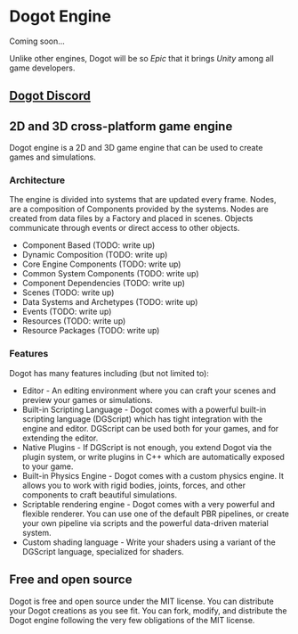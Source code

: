 # Dogot Engine

Coming soon...

Unlike other engines, Dogot will be so *Epic* that it brings *Unity* among all game developers.

## [Dogot Discord](https://discord.gg/xWeqPDNY)

## 2D and 3D cross-platform game engine
Dogot engine is a 2D and 3D game engine that can be used to create games and simulations. 

### Architecture
The engine is divided into systems that are updated every frame. Nodes, are a composition of Components provided by the systems. Nodes are created from data files by a Factory and placed in scenes. Objects communicate through events or direct access to other objects.

* Component Based (TODO: write up)
* Dynamic Composition (TODO: write up)
* Core Engine Components (TODO: write up)
* Common System Components (TODO: write up)
* Component Dependencies (TODO: write up)
* Scenes (TODO: write up)
* Data Systems and Archetypes (TODO: write up)
* Events (TODO: write up)
* Resources (TODO: write up)
* Resource Packages (TODO: write up)

### Features
Dogot has many features including (but not limited to):

- Editor - An editing environment where you can craft your scenes and preview your games or simulations.
- Built-in Scripting Language - Dogot comes with a powerful built-in scripting language (DGScript) which has tight integration with the engine and editor. DGScript can be used both for your games, and for extending the editor.
- Native Plugins - If DGScript is not enough, you extend Dogot via the plugin system, or write plugins in C++ which are automatically exposed to your game.
- Built-in Physics Engine - Dogot comes with a custom physics engine. It allows you to work with rigid bodies, joints, forces, and other components to craft beautiful simulations.
- Scriptable rendering engine - Dogot comes with a very powerful and flexible renderer. You can use one of the default PBR pipelines, or create your own pipeline via scripts and the powerful data-driven material system.
- Custom shading language - Write your shaders using a variant of the DGScript language, specialized for shaders.

## Free and open source
Dogot is free and open source under the MIT license. You can distribute your Dogot creations as you see fit. You can fork, modify, and distribute the Dogot engine following the very few obligations of the MIT license.
